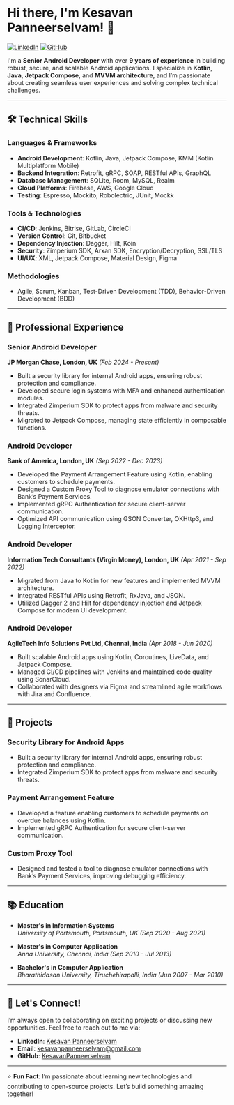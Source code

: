 # Hi there, I'm Kesavan Panneerselvam! 👋

[![LinkedIn](https://img.shields.io/badge/LinkedIn-Connect-blue?style=flat-square&logo=linkedin)](https://www.linkedin.com/in/kesavan-panneerselvam/)
[![GitHub](https://img.shields.io/badge/GitHub-Follow-lightgrey?style=flat-square&logo=github)](https://github.com/KesavanPanneerselvam)

I'm a **Senior Android Developer** with over **9 years of experience** in building robust, secure, and scalable Android applications. I specialize in **Kotlin**, **Java**, **Jetpack Compose**, and **MVVM architecture**, and I’m passionate about creating seamless user experiences and solving complex technical challenges.

---

## 🛠️ Technical Skills

### **Languages & Frameworks**
- **Android Development**: Kotlin, Java, Jetpack Compose, KMM (Kotlin Multiplatform Mobile)
- **Backend Integration**: Retrofit, gRPC, SOAP, RESTful APIs, GraphQL
- **Database Management**: SQLite, Room, MySQL, Realm
- **Cloud Platforms**: Firebase, AWS, Google Cloud
- **Testing**: Espresso, Mockito, Robolectric, JUnit, Mockk

### **Tools & Technologies**
- **CI/CD**: Jenkins, Bitrise, GitLab, CircleCI
- **Version Control**: Git, Bitbucket
- **Dependency Injection**: Dagger, Hilt, Koin
- **Security**: Zimperium SDK, Arxan SDK, Encryption/Decryption, SSL/TLS
- **UI/UX**: XML, Jetpack Compose, Material Design, Figma

### **Methodologies**
- Agile, Scrum, Kanban, Test-Driven Development (TDD), Behavior-Driven Development (BDD)

---

## 💼 Professional Experience

### **Senior Android Developer**  
**JP Morgan Chase, London, UK** *(Feb 2024 - Present)*  
- Built a security library for internal Android apps, ensuring robust protection and compliance.
- Developed secure login systems with MFA and enhanced authentication modules.
- Integrated Zimperium SDK to protect apps from malware and security threats.
- Migrated to Jetpack Compose, managing state efficiently in composable functions.

### **Android Developer**  
**Bank of America, London, UK** *(Sep 2022 - Dec 2023)*  
- Developed the Payment Arrangement Feature using Kotlin, enabling customers to schedule payments.
- Designed a Custom Proxy Tool to diagnose emulator connections with Bank’s Payment Services.
- Implemented gRPC Authentication for secure client-server communication.
- Optimized API communication using GSON Converter, OKHttp3, and Logging Interceptor.

### **Android Developer**  
**Information Tech Consultants (Virgin Money), London, UK** *(Apr 2021 - Sep 2022)*  
- Migrated from Java to Kotlin for new features and implemented MVVM architecture.
- Integrated RESTful APIs using Retrofit, RxJava, and JSON.
- Utilized Dagger 2 and Hilt for dependency injection and Jetpack Compose for modern UI development.

### **Android Developer**  
**AgileTech Info Solutions Pvt Ltd, Chennai, India** *(Apr 2018 - Jun 2020)*  
- Built scalable Android apps using Kotlin, Coroutines, LiveData, and Jetpack Compose.
- Managed CI/CD pipelines with Jenkins and maintained code quality using SonarCloud.
- Collaborated with designers via Figma and streamlined agile workflows with Jira and Confluence.

---

## 🚀 Projects

### **Security Library for Android Apps**
- Built a security library for internal Android apps, ensuring robust protection and compliance.
- Integrated Zimperium SDK to protect apps from malware and security threats.

### **Payment Arrangement Feature**
- Developed a feature enabling customers to schedule payments on overdue balances using Kotlin.
- Implemented gRPC Authentication for secure client-server communication.

### **Custom Proxy Tool**
- Designed and tested a tool to diagnose emulator connections with Bank’s Payment Services, improving debugging efficiency.

---

## 📚 Education

- **Master's in Information Systems**  
  *University of Portsmouth, Portsmouth, UK* *(Sep 2020 - Aug 2021)*

- **Master's in Computer Application**  
  *Anna University, Chennai, India* *(Sep 2010 - Jul 2013)*

- **Bachelor's in Computer Application**  
  *Bharathidasan University, Tiruchehirapalli, India* *(Jun 2007 - Mar 2010)*

---

## 🌟 Let's Connect!

I’m always open to collaborating on exciting projects or discussing new opportunities. Feel free to reach out to me via:

- **LinkedIn**: [Kesavan Panneerselvam](https://www.linkedin.com/in/kesavan-panneerselvam/)
- **Email**: kesavanpanneerselvam@gmail.com
- **GitHub**: [KesavanPanneerselvam](https://github.com/KesavanPanneerselvam)

---

⭐️ **Fun Fact**: I’m passionate about learning new technologies and contributing to open-source projects. Let’s build something amazing together!
